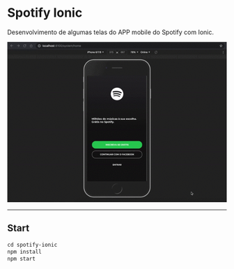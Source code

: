 # Spotify Ionic
Desenvolvimento de algumas telas do APP mobile do Spotify com Ionic.

<div align="center">
<img src='https://raw.githubusercontent.com/felipexmantovani/spotify-ionic/master/doc/screen-2.gif' style="min-width: 100%" />
</div>

---

## Start
```
cd spotify-ionic
npm install
npm start
```

